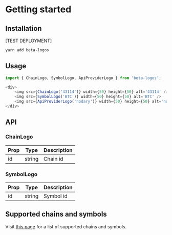 # Getting started

## Installation

[TEST DEPLOYMENT]

```bash
yarn add beta-logos
```

## Usage

```js
import { ChainLogo, SymbolLogo, ApiProviderLogo } from 'beta-logos';

<div>
    <img src={ChainLogo('43114')} width={50} height={50} alt='43114' />
    <img src={SymbolLogo('BTC')} width={50} height={50} alt='BTC' />
    <img src={ApiProviderLogo('nodary')} width={50} height={50} alt='nodary' />
</div>
```

## API

### ChainLogo

| Prop | Type   | Description |
| ---- | ------ | ----------- |
| id   | string | Chain id    |

### SymbolLogo

| Prop | Type   | Description |
| ---- | ------ | ----------- |
| id   | string | Symbol id   |

## Supported chains and symbols

Visit [this page](https://api3dao.github.io/logos/) for a list of supported chains and symbols.

<!-- prettier-ignore-end -->
